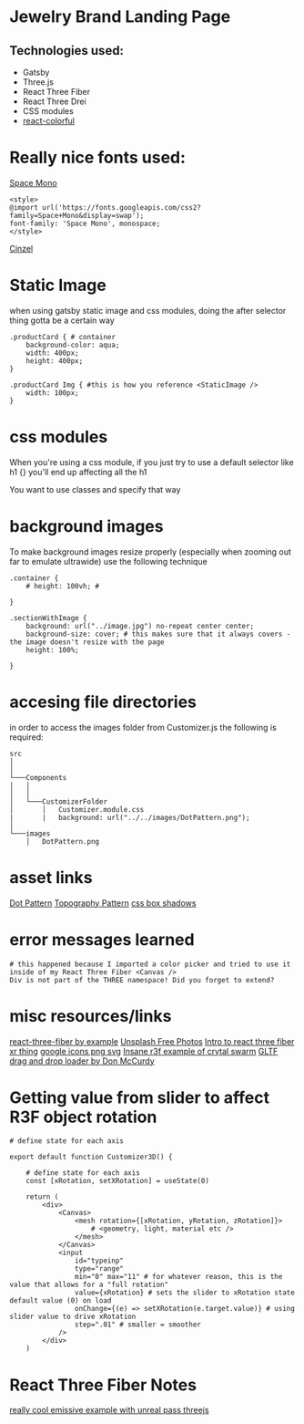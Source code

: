 # Jewelry Brand Landing Page

## Technologies used:
- Gatsby
- Three.js
- React Three Fiber
- React Three Drei
- CSS modules
- [react-colorful](https://github.com/omgovich/react-colorful)

# Really nice fonts used:
[Space Mono](https://fonts.google.com/specimen/Space+Mono?preview.text=Embrace%20an%20opulent%20future.&preview.text_type=custom#standard-styles)
```shell
<style>
@import url('https://fonts.googleapis.com/css2?family=Space+Mono&display=swap');
font-family: 'Space Mono', monospace;
</style>
```

[Cinzel](https://fonts.google.com/specimen/Cinzel?preview.text=Embrace%20an%20opulent%20future.&preview.text_type=custom)

# Static Image
when using gatsby static image and css modules, doing the after selector thing gotta be a certain way

```shell
.productCard { # container
    background-color: aqua;
    width: 400px;
    height: 400px; 
}

.productCard Img { #this is how you reference <StaticImage />
    width: 100px;
}
```

# css modules
When you're using a css module, if you just try to use a default selector like h1 {} you'll end up affecting all the h1

You want to use classes and specify that way

# background images

To make background images resize properly (especially when zooming out far to emulate ultrawide) use the following technique

```shell
.container {
    # height: 100vh; # 
    
}

.sectionWithImage {
    background: url("../image.jpg") no-repeat center center;
    background-size: cover; # this makes sure that it always covers - the image doesn't resize with the page
    height: 100%;
    
}
```

# accesing file directories

in order to access the images folder from Customizer.js the following is required:
```
src
│      
│
└───Components
│   │   
│   │
│   └───CustomizerFolder
│       │   Customizer.module.css
|       |   background: url("../../images/DotPattern.png");
│   
└───images
    │   DotPattern.png
```


# asset links
[Dot Pattern](https://www.toptal.com/designers/subtlepatterns/dot-grid-pattern/)
[Topography Pattern](https://www.toptal.com/designers/subtlepatterns/topography/)
[css box shadows](https://getcssscan.com/css-box-shadow-examples)

# error messages learned
```shell
# this happened because I imported a color picker and tried to use it inside of my React Three Fiber <Canvas />
Div is not part of the THREE namespace! Did you forget to extend?
```

# misc resources/links
[react-three-fiber by example]("https://onion2k.github.io/r3f-by-example/)
[Unsplash Free Photos](https://unsplash.com/)
[Intro to react three fiber](https://youtu.be/DPl34H2ISsk)
[xr thing](https://levar.io/home)
[google icons png svg](https://fonts.google.com/icons?icon.query=arrow+down)
[Insane r3f example of crytal swarm](https://codesandbox.io/s/r3f-particles-i-q4d2v?file=/src/index.js)
[GLTF drag and drop loader by Don McCurdy](https://gltf-viewer.donmccurdy.com/)

# Getting value from slider to affect R3F object rotation

```shell
# define state for each axis

export default function Customizer3D() {

    # define state for each axis
    const [xRotation, setXRotation] = useState(0)

    return (
        <div>
            <Canvas>
                <mesh rotation={[xRotation, yRotation, zRotation]}> 
                    # <geometry, light, material etc />
                </mesh>
            </Canvas>
            <input 
                id="typeinp" 
                type="range" 
                min="0" max="11" # for whatever reason, this is the value that allows for a "full rotation"
                value={xRotation} # sets the slider to xRotation state default value (0) on load
                onChange={(e) => setXRotation(e.target.value)} # using slider value to drive xRotation
                step=".01" # smaller = smoother
            />
        </div>
    )
```


# React Three Fiber Notes

[really cool emissive example with unreal pass threejs](https://threejs.org/examples/webgl_postprocessing_unreal_bloom.html)